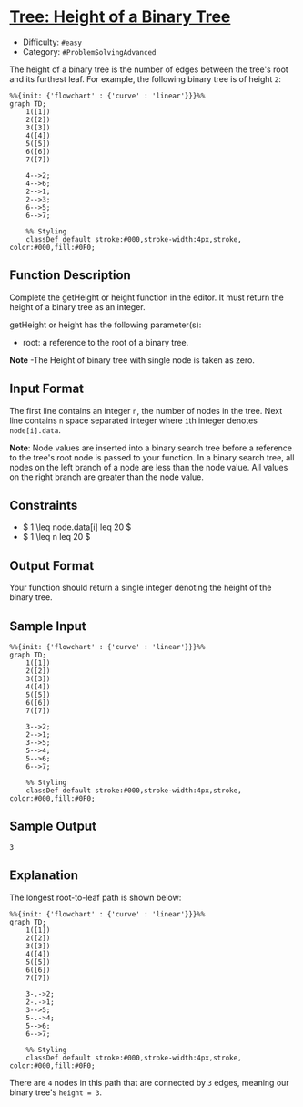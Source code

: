 # [Tree: Height of a Binary Tree](https://www.hackerrank.com/challenges/tree-height-of-a-binary-tree)

- Difficulty:  `#easy`
- Category: `#ProblemSolvingAdvanced`

The height of a binary tree is the number of
edges between the tree's root and its furthest leaf.
For example, the following binary tree is of height `2`:

```mermaid
%%{init: {'flowchart' : {'curve' : 'linear'}}}%%
graph TD;
    1([1])
    2([2])
    3([3])
    4([4])
    5([5])
    6([6])
    7([7])

    4-->2;
    4-->6;
    2-->1;
    2-->3;
    6-->5;
    6-->7;

    %% Styling
    classDef default stroke:#000,stroke-width:4px,stroke, color:#000,fill:#0F0;
```

## Function Description

Complete the getHeight or height function in the editor.
It must return the height of a binary tree as an integer.

getHeight or height has the following parameter(s):

- root: a reference to the root of a binary tree.

**Note** -The Height of binary tree with single node is taken as zero.

## Input Format

The first line contains an integer `n`, the number of nodes in the tree.
Next line contains `n` space separated integer where `i`th integer denotes `node[i].data`.

**Note**: Node values are inserted into a binary search tree before a
reference to the tree's root node is passed to your function.
In a binary search tree, all nodes on the left branch of a node
are less than the node value.
All values on the right branch are greater than the node value.

## Constraints

- $ 1 \leq node.data[i] leq 20 $
- $ 1 \leq n leq 20 $

## Output Format

Your function should return a single integer denoting the height of the binary tree.

## Sample Input

```mermaid
%%{init: {'flowchart' : {'curve' : 'linear'}}}%%
graph TD;
    1([1])
    2([2])
    3([3])
    4([4])
    5([5])
    6([6])
    7([7])

    3-->2;
    2-->1;
    3-->5;
    5-->4;
    5-->6;
    6-->7;

    %% Styling
    classDef default stroke:#000,stroke-width:4px,stroke, color:#000,fill:#0F0;
```

## Sample Output

```text
3
```

## Explanation

The longest root-to-leaf path is shown below:

```mermaid
%%{init: {'flowchart' : {'curve' : 'linear'}}}%%
graph TD;
    1([1])
    2([2])
    3([3])
    4([4])
    5([5])
    6([6])
    7([7])

    3-.->2;
    2-.->1;
    3-->5;
    5-.->4;
    5-->6;
    6-->7;

    %% Styling
    classDef default stroke:#000,stroke-width:4px,stroke, color:#000,fill:#0F0;
```

There are `4` nodes in this path that are connected by `3` edges,
meaning our binary tree's `height = 3`.

